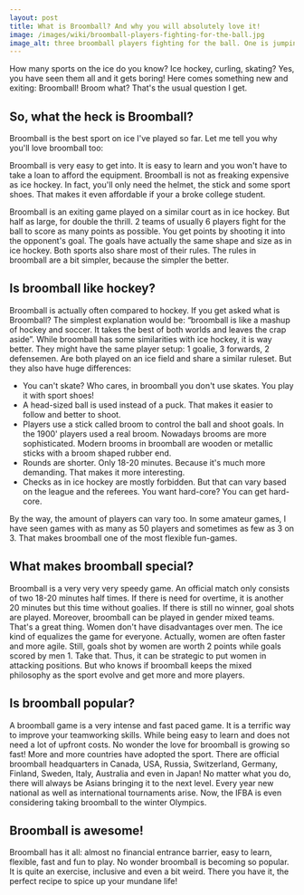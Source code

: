 ```yaml
---
layout: post
title: What is Broomball? And why you will absolutely love it!
image: /images/wiki/broomball-players-fighting-for-the-ball.jpg
image_alt: three broomball players fighting for the ball. One is jumping, the other one is already lying on the ice, the third one skates in from the back. They wear normal sports clothes, broomball specific helmets and have brooms. In the background stands a referee. 
---
```


How many sports on the ice do you know? Ice hockey, curling, skating? Yes, you have seen them all and it gets boring! Here comes something new and exiting: Broomball! Broom what? That's the usual question I get. 

## So, what the heck is Broomball?

Broomball is the best sport on ice I've played so far. Let me tell you why you'll love broomball too:

Broomball is very easy to get into. It is easy to learn and you won't have to take a loan to afford the equipment. Broomball is not as freaking expensive as ice hockey. In fact, you'll only need the helmet, the stick and some sport shoes. That makes it even affordable if your a broke college student. 

Broomball is an exiting game played on a similar court as in ice hockey. But half as large, for double the thrill. 2 teams of usually 6 players fight for the ball to score as many points as possible. You get points by shooting it into the opponent's goal. The goals have actually the same shape and size as in ice hockey. Both sports also share most of their rules. The rules in broomball are a bit simpler, because the simpler the better.

## Is broomball like hockey? 

Broomball is actually often compared to hockey. If you get asked what is Broomball? The simplest explanation would be: “broomball is like a mashup of hockey and soccer. It takes the best of both worlds and leaves the crap aside”. While broomball has some similarities with ice hockey, it is way better. They might have the same player setup: 1 goalie, 3 forwards, 2 defensemen. Are both played on an ice field and share a similar ruleset. But they also have huge differences:
- You can't skate? Who cares, in broomball you don't use skates. You play it with sport shoes!
- A head-sized ball is used instead of a puck. That makes it easier to follow and better to shoot.
- Players use a stick called broom to control the ball and shoot goals. In the 1900' players used a real broom. Nowadays brooms are more sophisticated. Modern brooms in broomball are wooden or metallic sticks with a broom shaped rubber end.
- Rounds are shorter. Only 18-20 minutes. Because it's much more demanding. That makes it more interesting.
- Checks as in ice hockey are mostly forbidden. But that can vary based on the league and the referees. You want hard-core? You can get hard-core.

By the way, the amount of players can vary too. In some amateur games, I have seen games with as many as 50 players and sometimes as few as 3 on 3. That makes broomball one of the most flexible fun-games.

## What makes broomball special?

Broomball is a very very very speedy game. An official match only consists of two 18-20 minutes half times. If there is need for overtime, it is another 20 minutes but this time without goalies. If there is still no winner, goal shots are played. Moreover, broomball can be played in gender mixed teams. That's a great thing. Women don't have disadvantages over men. The ice kind of equalizes the game for everyone. Actually, women are often faster and more agile. Still, goals shot by women are worth 2 points while goals scored by men 1. Take that. Thus, it can be strategic to put women in attacking positions. But who knows if broomball keeps the mixed philosophy as the sport evolve and get more and more players. 

## Is broomball popular? 

A broomball game is a very intense and fast paced game. It is a terrific way to improve your teamworking skills. While being easy to learn and does not need a lot of upfront costs. No wonder the love for broomball is growing so fast! More and more countries have adopted the sport. There are official broomball headquarters in Canada, USA, Russia, Switzerland, Germany, Finland, Sweden, Italy, Australia and even in Japan! No matter what you do, there will always be Asians bringing it to the next level. Every year new national as well as international tournaments arise. Now, the IFBA is even considering taking broomball to the winter Olympics. 

## Broomball is awesome! 

Broomball has it all: almost no financial entrance barrier, easy to learn, flexible, fast and fun to play. No wonder broomball is becoming so popular. It is quite an exercise, inclusive and even a bit weird. There you have it, the perfect recipe to spice up your mundane life!
